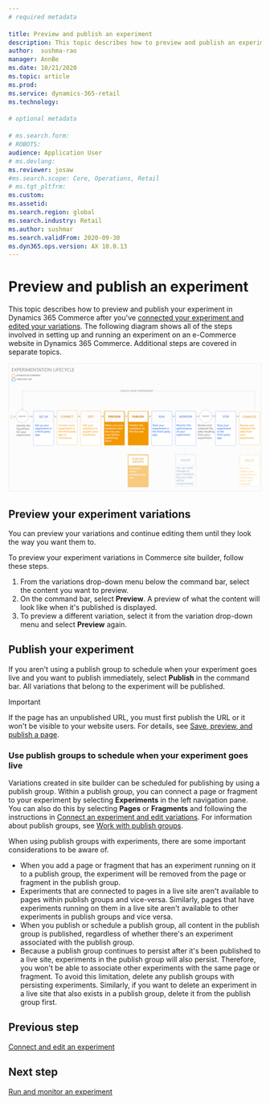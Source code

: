 ```yaml
---
# required metadata

title: Preview and publish an experiment
description: This topic describes how to preview and publish an experiment from Dynamics 365 Commerce.
author:  sushma-rao 
manager: AnnBe
ms.date: 10/21/2020
ms.topic: article
ms.prod: 
ms.service: dynamics-365-retail
ms.technology: 

# optional metadata

# ms.search.form: 
# ROBOTS: 
audience: Application User
# ms.devlang: 
ms.reviewer: josaw
#ms.search.scope: Core, Operations, Retail
# ms.tgt_pltfrm: 
ms.custom: 
ms.assetid: 
ms.search.region: global
ms.search.industry: Retail
ms.author: sushmar
ms.search.validFrom: 2020-09-30
ms.dyn365.ops.version: AX 10.0.13
---
```


# Preview and publish an experiment

This topic describes how to preview and publish your experiment in Dynamics 365 Commerce after you've [connected your experiment and edited your variations](experimentation-connect-edit.md). The following diagram shows all of the steps involved in setting up and running an experiment on an e-Commerce website in Dynamics 365 Commerce. Additional steps are covered in separate topics.

[ ![Experimentation user journey - Preview & Publish](./media/experimentation_preview_publish.svg) ](./media/experimentation_preview_publish.svg#lightbox)

## Preview your experiment variations
You can preview your variations and continue editing them until they look the way you want them to.

To preview your experiment variations in Commerce site builder, follow these steps.

1. From the variations drop-down menu below the command bar, select the content you want to preview. 
1. On the command bar, select **Preview**. A preview of what the content will look like when it's published is displayed.
1. To preview a different variation, select it from the variation drop-down menu and select **Preview** again.

## Publish your experiment
If you aren't using a publish group to schedule when your experiment goes live and you want to publish immediately, select **Publish** in the command bar. All variations that belong to the experiment will be published.
    
> [!IMPORTANT]
> If the page has an unpublished URL, you must first publish the URL or it won't be visible to your website users. For details, see [Save, preview, and publish a page](save-preview-publish-page.md).
    
### Use publish groups to schedule when your experiment goes live
Variations created in site builder can be scheduled for publishing by using a publish group. Within a publish group, you can connect a page or fragment to your experiment by selecting **Experiments** in the left navigation pane. You can also do this by selecting **Pages** or **Fragments** and following the instructions in [Connect an experiment and edit variations](experimentation-connect-edit.md). For information about publish groups, see [Work with publish groups](publish-groups.md).

When using publish groups with experiments, there are some important considerations to be aware of.
- When you add a page or fragment that has an experiment running on it to a publish group, the experiment will be removed from the page or fragment in the publish group.
- Experiments that are connected to pages in a live site aren't available to pages within publish groups and vice-versa. Similarly, pages that have experiments running on them in a live site aren't available to other experiments in publish groups and vice versa.
- When you publish or schedule a publish group, all content in the publish group is published, regardless of whether there's an experiment associated with the publish group.
- Because a publish group continues to persist after it's been published to a live site, experiments in the publish group will also persist. Therefore, you won't be able to associate other experiments with the same page or fragment. To avoid this limitation, delete any publish groups with persisting experiments. Similarly, if you want to delete an experiment in a live site that also exists in a publish group, delete it from the publish group first.

## Previous step
[Connect and edit an experiment](experimentation-connect-edit.md)

## Next step
[Run and monitor an experiment](experimentation-run-monitor.md)
